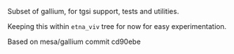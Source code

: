 Subset of gallium, for tgsi support, tests and utilities.

Keeping this within `etna_viv` tree for now for easy experimentation.

Based on mesa/gallium commit cd90ebe

